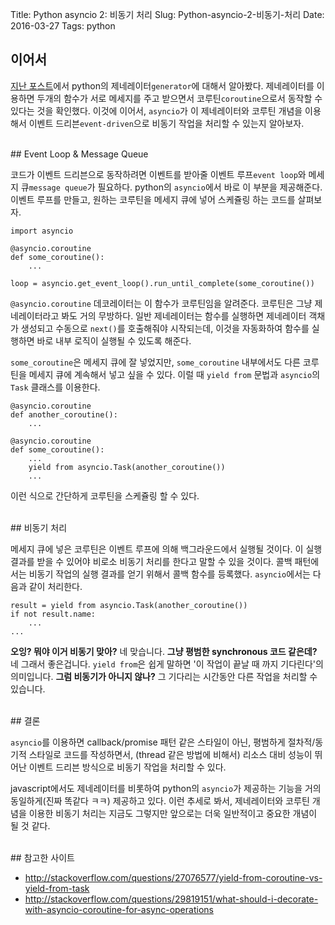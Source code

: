 Title: Python asyncio 2: 비동기 처리
Slug: Python-asyncio-2-비동기-처리
Date: 2016-03-27
Tags: python

## 이어서

[지난 포스트](http://qodot.github.io/Python-asyncio.html)에서 python의 제네레이터`generator`에 대해서 알아봤다. 제네레이터를 이용하면 두개의 함수가 서로 메세지를 주고 받으면서 코루틴`coroutine`으로서 동작할 수 있다는 것을 확인했다. 이것에 이어서, `asyncio`가 이 제네레이터와 코루틴 개념을 이용해서 이벤트 드리븐`event-driven`으로 비동기 작업을 처리할 수 있는지 알아보자.

<br>
## Event Loop & Message Queue

코드가 이벤트 드리븐으로 동작하려면 이벤트를 받아줄 이벤트 루프`event loop`와 메세지 큐`message queue`가 필요하다. python의 `asyncio`에서 바로 이 부분을 제공해준다. 이벤트 루프를 만들고, 원하는 코루틴을 메세지 큐에 넣어 스케쥴링 하는 코드를 살펴보자.

    import asyncio
    
    @asyncio.coroutine
    def some_coroutine():
        ...
    
    loop = asyncio.get_event_loop().run_until_complete(some_coroutine())
    
`@asyncio.coroutine` 데코레이터는 이 함수가 코루틴임을 알려준다. 코루틴은 그냥 제네레이터라고 봐도 거의 무방하다. 일반 제네레이터는 함수를 실행하면 제네레이터 객채가 생성되고 수동으로 `next()`를 호출해줘야 시작되는데, 이것을 자동화하여 함수를 실행하면 바로 내부 로직이 실행될 수 있도록 해준다. 

`some_coroutine`은 메세지 큐에 잘 넣었지만, `some_coroutine` 내부에서도 다른 코루틴을 메세지 큐에 계속해서 넣고 싶을 수 있다. 이럴 때 `yield from` 문법과 `asyncio`의 `Task` 클래스를 이용한다.

    @asyncio.coroutine
    def another_coroutine():
        ...
        
    @asyncio.coroutine
    def some_coroutine():
        ...
        yield from asyncio.Task(another_coroutine())
        ...

이런 식으로 간단하게 코루틴을 스케쥴링 할 수 있다.

<br>    
## 비동기 처리

메세지 큐에 넣은 코루틴은 이벤트 루프에 의해 백그라운드에서 실행될 것이다. 이 실행 결과를 받을 수 있어야 비로소 비동기 처리를 한다고 말할 수 있을 것이다. 콜백 패턴에서는 비동기 작업의 실행 결과를 얻기 위해서 콜백 함수를 등록했다. `asyncio`에서는 다음과 같이 처리한다.

    result = yield from asyncio.Task(another_coroutine())
    if not result.name:
        ...
    ...

**오잉? 뭐야 이거 비동기 맞아?** 네 맞습니다. **그냥 평범한 synchronous 코드 같은데?** 네 그래서 좋은겁니다. `yield from`은 쉽게 말하면 '이 작업이 끝날 때 까지 기다린다'의 의미입니다. **그럼 비동기가 아니지 않나?** 그 기다리는 시간동안 다른 작업을 처리할 수 있습니다.

<br>
## 결론

`asyncio`를 이용하면 callback/promise 패턴 같은 스타일이 아닌, 평범하게 절차적/동기적 스타일로 코드를 작성하면서, (thread 같은 방법에 비해서) 리소스 대비 성능이 뛰어난 이벤트 드리븐 방식으로 비동기 작업을 처리할 수 있다.

javascript에서도 제네레이터를 비롯하여 python의 `asyncio`가 제공하는 기능을 거의 동일하게(진짜 똑같다 ㅋㅋ) 제공하고 있다. 이런 추세로 봐서, 제네레이터와 코루틴 개념을 이용한 비동기 처리는 지금도 그렇지만 앞으로는 더욱 일반적이고 중요한 개념이 될 것 같다.

<br>
## 참고한 사이트

- http://stackoverflow.com/questions/27076577/yield-from-coroutine-vs-yield-from-task
- http://stackoverflow.com/questions/29819151/what-should-i-decorate-with-asyncio-coroutine-for-async-operations
